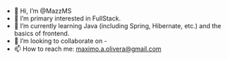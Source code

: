 - 👋 Hi, I’m @MazzMS
- 👀 I’m primary interested in FullStack.
- 🌱 I’m currently learning Java (including Spring, Hibernate, etc.) and the basics of frontend.
- 💞️ I’m looking to collaborate on -
- 📫 How to reach me: maximo.a.olivera@gmail.com

<!---
MazzMS/MazzMS is a ✨ special ✨ repository because its `README.md` (this file) appears on your GitHub profile.
You can click the Preview link to take a look at your changes.
--->
